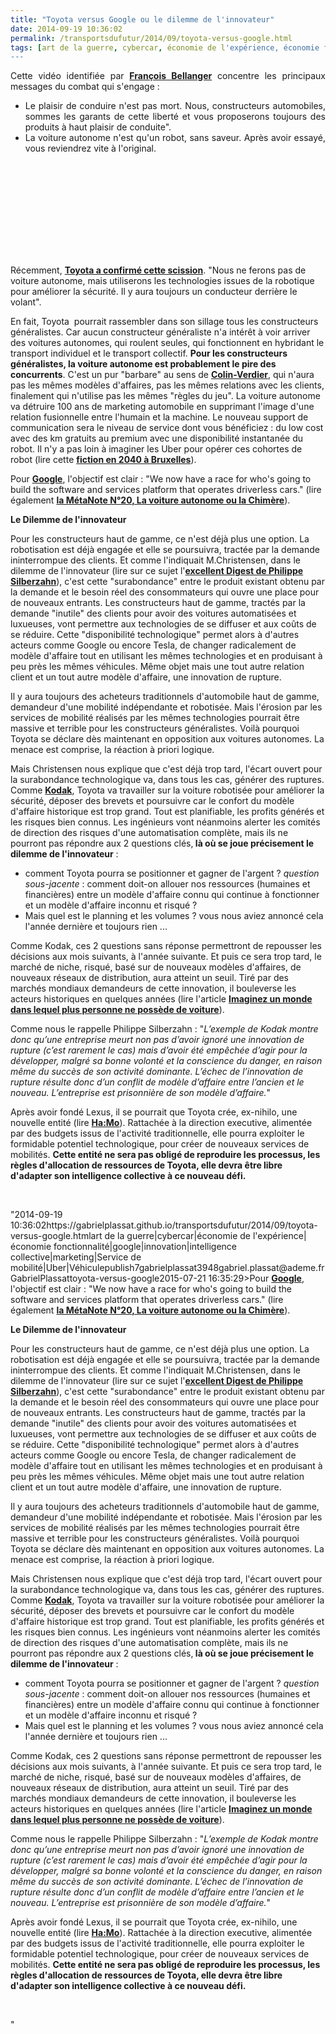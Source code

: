 ```yaml
---
title: "Toyota versus Google ou le dilemme de l'innovateur"
date: 2014-09-19 10:36:02
permalink: /transportsdufutur/2014/09/toyota-versus-google.html
tags: [art de la guerre, cybercar, économie de l'expérience, économie fonctionnalité, google, innovation, intelligence collective, marketing, Service de mobilité, Uber, Véhicule]
---
```


<p style="text-align: justify;">Cette vidéo identifiée par <a href="http://transit-city.blogspot.fr/2012/09/gran-theft-auto-contre-la-google-car.html" target="_blank"><strong>François Bellanger</strong></a> concentre les principaux messages du combat qui s'engage :</p> <ul style="text-align: justify;"> <li>Le plaisir de conduire n'est pas mort. Nous, constructeurs automobiles, sommes les garants de cette liberté et vous proposerons toujours des produits à haut plaisir de conduite".</li> <li>La voiture autonome n'est qu'un robot, sans saveur. Après avoir essayé, vous reviendrez vite à l'original.</li> </ul> <p><iframe allowfullscreen="""" frameborder=""0"" height=""315"" src=""//www.youtube.com/embed/HLThzvsPCkI"" width=""500""></iframe></p>   <!--more-->  <p style=""text-align: justify>Récemment, <a href=""http://www.leftlanenews.com/toyota-eschews-driverless-cars.html"" target=""_blank""><strong>Toyota a confirmé cette scission</strong></a>. "Nous ne ferons pas de voiture autonome, mais utiliserons les technologies issues de la robotique pour améliorer la sécurité. Il y aura toujours un conducteur derrière le volant".</p> <p style=""text-align: justify>En fait, Toyota  pourrait rassembler dans son sillage tous les constructeurs généralistes. Car aucun constructeur généraliste n'a intérêt à voir arriver des voitures autonomes, qui roulent seules, qui fonctionnent en hybridant le transport individuel et le transport collectif. <strong>Pour les constructeurs généralistes, la voiture autonome est probablement le pire des concurrents</strong>. C'est un pur "barbare" au sens de <a href=""http://blogs.lesechos.fr/internetactu-net/les-barbares-attaquent-comment-le-numerique-redistribue-la-puissance-a14563.html"" target=""_blank""><strong>Colin-Verdier</strong></a>, qui n'aura pas les mêmes modèles d'affaires, pas les mêmes relations avec les clients, finalement qui n'utilise pas les mêmes "règles du jeu". La voiture autonome va détruire 100 ans de marketing automobile en supprimant l'image d'une relation fusionnelle entre l'humain et la machine. Le nouveau support de communication sera le niveau de service dont vous bénéficiez : du low cost avec des km gratuits au premium avec une disponibilité instantanée du robot. Il n'y a pas loin à imaginer les Uber pour opérer ces cohortes de robot (lire cette <a href="https://gabrielplassat.github.io/transportsdufutur/2014/09/fiction-n9-la-journee-dhubert-dans-les-transports-publics-bruxellois.html"" target=""_blank""><strong>fiction en 2040 à Bruxelles</strong></a>).</p> <p style=""text-align: justify>Pour <a href=""http://www.dailyherald.com/article/20140915/business/140919013/"" target=""_blank""><strong>Google</strong></a>, l'objectif est clair : "We now have a race for who's going to build the software and services platform that operates driverless cars." (lire également <a href="https://gabrielplassat.github.io/transportsdufutur/2014/04/metanote-20-la-voiture-sans-conducteur-la-chimere.html"" target=""_blank""><strong>la MétaNote N°20, La voiture autonome ou la Chimère</strong></a>).</p> <p style=""text-align: justify><strong>Le Dilemme de l'innovateur</strong></p> <p style=""text-align: justify>Pour les constructeurs haut de gamme, ce n'est déjà plus une option. La robotisation est déjà engagée et elle se poursuivra, tractée par la demande ininterrompue des clients. Et comme l'indiquait M.Christensen, dans le dilemme de l'innovateur (lire sur ce sujet l'<a href=""http://philippesilberzahn.com/tag/dilemme-de-linnovateur/"" target=""_blank""><strong>excellent Digest de Philippe Silberzahn</strong></a>), c'est cette "surabondance" entre le produit existant obtenu par la demande et le besoin réel des consommateurs qui ouvre une place pour de nouveaux entrants. Les constructeurs haut de gamme, tractés par la demande "inutile" des clients pour avoir des voitures automatisées et luxueuses, vont permettre aux technologies de se diffuser et aux coûts de se réduire. Cette "disponibilité technologique" permet alors à d'autres acteurs comme Google ou encore Tesla, de changer radicalement de modèle d'affaire tout en utilisant les mêmes technologies et en produisant à peu près les mêmes véhicules. Même objet mais une tout autre relation client et un tout autre modèle d'affaire, une innovation de rupture.</p> <p style=""text-align: justify>Il y aura toujours des acheteurs traditionnels d'automobile haut de gamme, demandeur d'une mobilité indépendante et robotisée. Mais l'érosion par les services de mobilité réalisés par les mêmes technologies pourrait être massive et terrible pour les constructeurs généralistes. Voilà pourquoi Toyota se déclare dès maintenant en opposition aux voitures autonomes. La menace est comprise, la réaction à priori logique.</p> <p style=""text-align: justify>Mais Christensen nous explique que c'est déjà trop tard, l'écart ouvert pour la surabondance technologique va, dans tous les cas, générer des ruptures. Comme <a href=""http://philippesilberzahn.com/2012/01/23/fin-de-kodak-victime-dilemme-de-linnovateur/"" target=""_blank""><strong>Kodak</strong></a>, Toyota va travailler sur la voiture robotisée pour améliorer la sécurité, déposer des brevets et poursuivre car le confort du modèle d'affaire historique est trop grand. Tout est planifiable, les profits générés et les risques bien connus. Les ingénieurs vont néanmoins alerter les comités de direction des risques d'une automatisation complète, mais ils ne pourront pas répondre aux 2 questions clés,<strong> là où se joue précisement le dilemme de l'innovateur</strong> :</p> <ul style=""text-align: justify> <li>comment Toyota pourra se positionner et gagner de l'argent ? <em>question sous-jacente</em> : comment doit-on allouer nos ressources (humaines et financières) entre un modèle d'affaire connu qui continue à fonctionner et un modèle d'affaire inconnu et risqué ?</li> <li>Mais quel est le planning et les volumes ? vous nous aviez annoncé cela l'année dernière et toujours rien ...</li> </ul> <p style=""text-align: justify>Comme Kodak, ces 2 questions sans réponse permettront de repousser les décisions aux mois suivants, à l'année suivante. Et puis ce sera trop tard, le marché de niche, risqué, basé sur de nouveaux modèles d'affaires, de nouveaux réseaux de distribution, aura atteint un seuil. Tiré par des marchés mondiaux demandeurs de cette innovation, il bouleverse les acteurs historiques en quelques années (lire l'article <a href="https://gabrielplassat.github.io/transportsdufutur/2014/02/imaginez-un-monde-dans-lequel-plus-personne-ne-possede-de-voiture.html"" target=""_blank""><strong>Imaginez un monde dans lequel plus personne ne possède de voiture</strong></a>).</p> <p style=""text-align: justify>Comme nous le rappelle Philippe Silberzahn : "<em>L’exemple de Kodak montre donc qu’une entreprise meurt non pas d’avoir ignoré une innovation de rupture (c’est rarement le cas) mais d’avoir été empêchée d’agir pour la développer, malgré sa bonne volonté et la conscience du danger, en raison même du succès de son activité dominante. L’échec de l’innovation de rupture résulte donc d’un conflit de modèle d’affaire entre l’ancien et le nouveau. L’entreprise est prisonnière de son modèle d’affaire.</em>"</p> <p style=""text-align: justify>Après avoir fondé Lexus, il se pourrait que Toyota crée, ex-nihilo, une nouvelle entité (lire <a href="https://gabrielplassat.github.io/transportsdufutur/2012/10/catalyse-par-toyota-hamo-prefigure-le-futur-et-interroge-lorganisation-des-industries.html"" target=""_blank""><strong>Ha:Mo</strong></a>). Rattachée à la direction executive, alimentée par des budgets issus de l'activité traditionnelle, elle pourra exploiter le formidable potentiel technologique, pour créer de nouveaux services de mobilités. <strong>Cette entité ne sera pas obligé de reproduire les processus, les règles d'allocation de ressources de Toyota, elle devra être libre d'adapter son intelligence collective à ce nouveau défi.</strong></p> <p style=""text-align: justify> </p>"2014-09-19 10:36:02https://gabrielplassat.github.io/transportsdufutur/2014/09/toyota-versus-google.htmlart de la guerre|cybercar|économie de l'expérience|économie fonctionnalité|google|innovation|intelligence collective|marketing|Service de mobilité|Uber|Véhiculepublish7gabrielplassat3948gabriel.plassat@ademe.frGabrielPlassattoyota-versus-google2015-07-21 16:35:29>Pour <a href=""http://www.dailyherald.com/article/20140915/business/140919013/"" target=""_blank""><strong>Google</strong></a>, l'objectif est clair : "We now have a race for who's going to build the software and services platform that operates driverless cars." (lire également <a href="https://gabrielplassat.github.io/transportsdufutur/2014/04/metanote-20-la-voiture-sans-conducteur-la-chimere.html"" target=""_blank""><strong>la MétaNote N°20, La voiture autonome ou la Chimère</strong></a>).</p> <p style=""text-align: justify><strong>Le Dilemme de l'innovateur</strong></p> <p style=""text-align: justify>Pour les constructeurs haut de gamme, ce n'est déjà plus une option. La robotisation est déjà engagée et elle se poursuivra, tractée par la demande ininterrompue des clients. Et comme l'indiquait M.Christensen, dans le dilemme de l'innovateur (lire sur ce sujet l'<a href=""http://philippesilberzahn.com/tag/dilemme-de-linnovateur/"" target=""_blank""><strong>excellent Digest de Philippe Silberzahn</strong></a>), c'est cette "surabondance" entre le produit existant obtenu par la demande et le besoin réel des consommateurs qui ouvre une place pour de nouveaux entrants. Les constructeurs haut de gamme, tractés par la demande "inutile" des clients pour avoir des voitures automatisées et luxueuses, vont permettre aux technologies de se diffuser et aux coûts de se réduire. Cette "disponibilité technologique" permet alors à d'autres acteurs comme Google ou encore Tesla, de changer radicalement de modèle d'affaire tout en utilisant les mêmes technologies et en produisant à peu près les mêmes véhicules. Même objet mais une tout autre relation client et un tout autre modèle d'affaire, une innovation de rupture.</p> <p style=""text-align: justify>Il y aura toujours des acheteurs traditionnels d'automobile haut de gamme, demandeur d'une mobilité indépendante et robotisée. Mais l'érosion par les services de mobilité réalisés par les mêmes technologies pourrait être massive et terrible pour les constructeurs généralistes. Voilà pourquoi Toyota se déclare dès maintenant en opposition aux voitures autonomes. La menace est comprise, la réaction à priori logique.</p> <p style=""text-align: justify>Mais Christensen nous explique que c'est déjà trop tard, l'écart ouvert pour la surabondance technologique va, dans tous les cas, générer des ruptures. Comme <a href=""http://philippesilberzahn.com/2012/01/23/fin-de-kodak-victime-dilemme-de-linnovateur/"" target=""_blank""><strong>Kodak</strong></a>, Toyota va travailler sur la voiture robotisée pour améliorer la sécurité, déposer des brevets et poursuivre car le confort du modèle d'affaire historique est trop grand. Tout est planifiable, les profits générés et les risques bien connus. Les ingénieurs vont néanmoins alerter les comités de direction des risques d'une automatisation complète, mais ils ne pourront pas répondre aux 2 questions clés,<strong> là où se joue précisement le dilemme de l'innovateur</strong> :</p> <ul style=""text-align: justify> <li>comment Toyota pourra se positionner et gagner de l'argent ? <em>question sous-jacente</em> : comment doit-on allouer nos ressources (humaines et financières) entre un modèle d'affaire connu qui continue à fonctionner et un modèle d'affaire inconnu et risqué ?</li> <li>Mais quel est le planning et les volumes ? vous nous aviez annoncé cela l'année dernière et toujours rien ...</li> </ul> <p style=""text-align: justify>Comme Kodak, ces 2 questions sans réponse permettront de repousser les décisions aux mois suivants, à l'année suivante. Et puis ce sera trop tard, le marché de niche, risqué, basé sur de nouveaux modèles d'affaires, de nouveaux réseaux de distribution, aura atteint un seuil. Tiré par des marchés mondiaux demandeurs de cette innovation, il bouleverse les acteurs historiques en quelques années (lire l'article <a href="https://gabrielplassat.github.io/transportsdufutur/2014/02/imaginez-un-monde-dans-lequel-plus-personne-ne-possede-de-voiture.html"" target=""_blank""><strong>Imaginez un monde dans lequel plus personne ne possède de voiture</strong></a>).</p> <p style=""text-align: justify>Comme nous le rappelle Philippe Silberzahn : "<em>L’exemple de Kodak montre donc qu’une entreprise meurt non pas d’avoir ignoré une innovation de rupture (c’est rarement le cas) mais d’avoir été empêchée d’agir pour la développer, malgré sa bonne volonté et la conscience du danger, en raison même du succès de son activité dominante. L’échec de l’innovation de rupture résulte donc d’un conflit de modèle d’affaire entre l’ancien et le nouveau. L’entreprise est prisonnière de son modèle d’affaire.</em>"</p> <p style=""text-align: justify>Après avoir fondé Lexus, il se pourrait que Toyota crée, ex-nihilo, une nouvelle entité (lire <a href="https://gabrielplassat.github.io/transportsdufutur/2012/10/catalyse-par-toyota-hamo-prefigure-le-futur-et-interroge-lorganisation-des-industries.html"" target=""_blank""><strong>Ha:Mo</strong></a>). Rattachée à la direction executive, alimentée par des budgets issus de l'activité traditionnelle, elle pourra exploiter le formidable potentiel technologique, pour créer de nouveaux services de mobilités. <strong>Cette entité ne sera pas obligé de reproduire les processus, les règles d'allocation de ressources de Toyota, elle devra être libre d'adapter son intelligence collective à ce nouveau défi.</strong></p> <p style=""text-align: justify> </p>"
